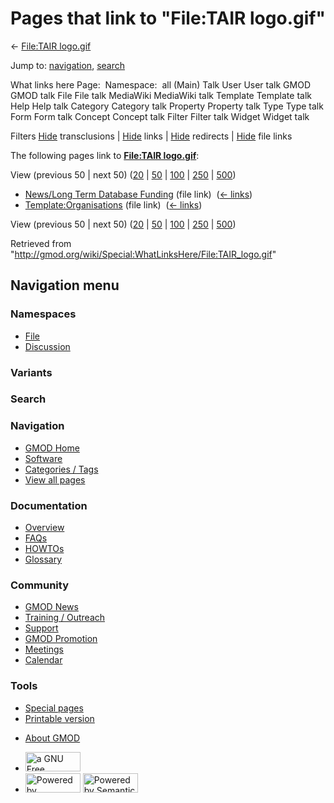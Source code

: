 <div id="mw-page-base" class="noprint">

</div>

<div id="mw-head-base" class="noprint">

</div>

<div id="content" class="mw-body" role="main">

<span id="top"></span>

<div id="mw-js-message" style="display:none;">

</div>



# <span dir="auto">Pages that link to "File:TAIR logo.gif"</span>

<div id="bodyContent">

<div id="contentSub">

← [File:TAIR logo.gif](/wiki/File:TAIR_logo.gif "File:TAIR logo.gif")

</div>

<div id="jump-to-nav" class="mw-jump">

Jump to: [navigation](#mw-navigation), [search](#p-search)

</div>

<div id="mw-content-text">

What links here Page:  Namespace:  all (Main) Talk User User talk GMOD
GMOD talk File File talk MediaWiki MediaWiki talk Template Template talk
Help Help talk Category Category talk Property Property talk Type Type
talk Form Form talk Concept Concept talk Filter Filter talk Widget
Widget talk

Filters
[Hide](/mediawiki/index.php?title=Special:WhatLinksHere/File:TAIR_logo.gif&hidetrans=1 "Special:WhatLinksHere/File:TAIR logo.gif")
transclusions \|
[Hide](/mediawiki/index.php?title=Special:WhatLinksHere/File:TAIR_logo.gif&hidelinks=1 "Special:WhatLinksHere/File:TAIR logo.gif")
links \|
[Hide](/mediawiki/index.php?title=Special:WhatLinksHere/File:TAIR_logo.gif&hideredirs=1 "Special:WhatLinksHere/File:TAIR logo.gif")
redirects \|
[Hide](/mediawiki/index.php?title=Special:WhatLinksHere/File:TAIR_logo.gif&hideimages=1 "Special:WhatLinksHere/File:TAIR logo.gif")
file links

The following pages link to **[File:TAIR
logo.gif](/wiki/File:TAIR_logo.gif "File:TAIR logo.gif")**:

View (previous 50 \| next 50)
([20](/mediawiki/index.php?title=Special:WhatLinksHere/File:TAIR_logo.gif&limit=20 "Special:WhatLinksHere/File:TAIR logo.gif")
\|
[50](/mediawiki/index.php?title=Special:WhatLinksHere/File:TAIR_logo.gif&limit=50 "Special:WhatLinksHere/File:TAIR logo.gif")
\|
[100](/mediawiki/index.php?title=Special:WhatLinksHere/File:TAIR_logo.gif&limit=100 "Special:WhatLinksHere/File:TAIR logo.gif")
\|
[250](/mediawiki/index.php?title=Special:WhatLinksHere/File:TAIR_logo.gif&limit=250 "Special:WhatLinksHere/File:TAIR logo.gif")
\|
[500](/mediawiki/index.php?title=Special:WhatLinksHere/File:TAIR_logo.gif&limit=500 "Special:WhatLinksHere/File:TAIR logo.gif"))

- [News/Long Term Database
  Funding](/wiki/News/Long_Term_Database_Funding "News/Long Term Database Funding")
  (file link) ‎ <span class="mw-whatlinkshere-tools">([←
  links](/mediawiki/index.php?title=Special:WhatLinksHere&target=News%2FLong+Term+Database+Funding "Special:WhatLinksHere"))</span>
- [Template:Organisations](/wiki/Template:Organisations "Template:Organisations")
  (file link) ‎ <span class="mw-whatlinkshere-tools">([←
  links](/mediawiki/index.php?title=Special:WhatLinksHere&target=Template%3AOrganisations "Special:WhatLinksHere"))</span>

View (previous 50 \| next 50)
([20](/mediawiki/index.php?title=Special:WhatLinksHere/File:TAIR_logo.gif&limit=20 "Special:WhatLinksHere/File:TAIR logo.gif")
\|
[50](/mediawiki/index.php?title=Special:WhatLinksHere/File:TAIR_logo.gif&limit=50 "Special:WhatLinksHere/File:TAIR logo.gif")
\|
[100](/mediawiki/index.php?title=Special:WhatLinksHere/File:TAIR_logo.gif&limit=100 "Special:WhatLinksHere/File:TAIR logo.gif")
\|
[250](/mediawiki/index.php?title=Special:WhatLinksHere/File:TAIR_logo.gif&limit=250 "Special:WhatLinksHere/File:TAIR logo.gif")
\|
[500](/mediawiki/index.php?title=Special:WhatLinksHere/File:TAIR_logo.gif&limit=500 "Special:WhatLinksHere/File:TAIR logo.gif"))

</div>

<div class="printfooter">

Retrieved from
"<http://gmod.org/wiki/Special:WhatLinksHere/File:TAIR_logo.gif>"

</div>

<div id="catlinks" class="catlinks catlinks-allhidden">

</div>

<div class="visualClear">

</div>

</div>

</div>

<div id="mw-navigation">

## Navigation menu

<div id="mw-head">



<div id="left-navigation">

<div id="p-namespaces" class="vectorTabs" role="navigation"
aria-labelledby="p-namespaces-label">

### Namespaces

- <span id="ca-nstab-image"><a href="/wiki/File:TAIR_logo.gif" accesskey="c"
  title="View the file page [c]">File</a></span>
- <span id="ca-talk"><a
  href="/mediawiki/index.php?title=File_talk:TAIR_logo.gif&amp;action=edit&amp;redlink=1"
  accesskey="t"
  title="Discussion about the content page [t]">Discussion</a></span>

</div>

<div id="p-variants" class="vectorMenu emptyPortlet" role="navigation"
aria-labelledby="p-variants-label">

### 

### Variants[](#)

<div class="menu">

</div>

</div>

</div>

<div id="right-navigation">





</div>

<div id="p-search" role="search">

### Search

<div id="simpleSearch">

</div>

</div>

</div>

</div>

<div id="mw-panel">

<div id="p-logo" role="banner">

<a href="/wiki/Main_Page"
style="background-image: url(http://gmod.org/images/GMOD-cogs.png);"
title="Visit the main page"></a>

</div>

<div id="p-Navigation" class="portal" role="navigation"
aria-labelledby="p-Navigation-label">

### Navigation

<div class="body">

- <span id="n-GMOD-Home">[GMOD Home](/wiki/Main_Page)</span>
- <span id="n-Software">[Software](/wiki/GMOD_Components)</span>
- <span id="n-Categories-.2F-Tags">[Categories /
  Tags](/wiki/Categories)</span>
- <span id="n-View-all-pages">[View all
  pages](/wiki/Special:AllPages)</span>

</div>

</div>

<div id="p-Documentation" class="portal" role="navigation"
aria-labelledby="p-Documentation-label">

### Documentation

<div class="body">

- <span id="n-Overview">[Overview](/wiki/Overview)</span>
- <span id="n-FAQs">[FAQs](/wiki/Category:FAQ)</span>
- <span id="n-HOWTOs">[HOWTOs](/wiki/Category:HOWTO)</span>
- <span id="n-Glossary">[Glossary](/wiki/Glossary)</span>

</div>

</div>

<div id="p-Community" class="portal" role="navigation"
aria-labelledby="p-Community-label">

### Community

<div class="body">

- <span id="n-GMOD-News">[GMOD News](/wiki/GMOD_News)</span>
- <span id="n-Training-.2F-Outreach">[Training /
  Outreach](/wiki/Training_and_Outreach)</span>
- <span id="n-Support">[Support](/wiki/Support)</span>
- <span id="n-GMOD-Promotion">[GMOD
  Promotion](/wiki/GMOD_Promotion)</span>
- <span id="n-Meetings">[Meetings](/wiki/Meetings)</span>
- <span id="n-Calendar">[Calendar](/wiki/Calendar)</span>

</div>

</div>

<div id="p-tb" class="portal" role="navigation"
aria-labelledby="p-tb-label">

### Tools

<div class="body">

- <span id="t-specialpages"><a href="/wiki/Special:SpecialPages" accesskey="q"
  title="A list of all special pages [q]">Special pages</a></span>
- <span id="t-print"><a
  href="/mediawiki/index.php?title=Special:WhatLinksHere/File:TAIR_logo.gif&amp;printable=yes"
  rel="alternate" accesskey="p"
  title="Printable version of this page [p]">Printable version</a></span>

</div>

</div>

</div>

</div>

<div id="footer" role="contentinfo">

- <span id="footer-places-about">[About
  GMOD](/wiki/GMOD:About "GMOD:About")</span>

<!-- -->

- <span id="footer-copyrightico">[<img src="http://www.gnu.org/graphics/gfdl-logo-small.png" width="88"
  height="31" alt="a GNU Free Documentation License" />](http://www.gnu.org/licenses/fdl-1.3.html)</span>
- <span id="footer-poweredbyico">[<img src="/mediawiki/skins/common/images/poweredby_mediawiki_88x31.png"
  width="88" height="31" alt="Powered by MediaWiki" />](//www.mediawiki.org/)
  [<img
  src="/mediawiki/extensions/SemanticMediaWiki/includes/../resources/images/smw_button.png"
  width="88" height="31" alt="Powered by Semantic MediaWiki" />](https://www.semantic-mediawiki.org/wiki/Semantic_MediaWiki)</span>

<div style="clear:both">

</div>

</div>
